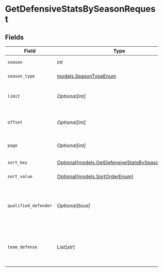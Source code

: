 # GetDefensiveStatsBySeasonRequest


## Fields

| Field                                                                                              | Type                                                                                               | Required                                                                                           | Description                                                                                        | Example                                                                                            |
| -------------------------------------------------------------------------------------------------- | -------------------------------------------------------------------------------------------------- | -------------------------------------------------------------------------------------------------- | -------------------------------------------------------------------------------------------------- | -------------------------------------------------------------------------------------------------- |
| `season`                                                                                           | *int*                                                                                              | :heavy_check_mark:                                                                                 | Season year                                                                                        | 2025                                                                                               |
| `season_type`                                                                                      | [models.SeasonTypeEnum](../models/seasontypeenum.md)                                               | :heavy_check_mark:                                                                                 | Type of season                                                                                     | REG                                                                                                |
| `limit`                                                                                            | *Optional[int]*                                                                                    | :heavy_minus_sign:                                                                                 | Maximum number of players to return                                                                | 35                                                                                                 |
| `offset`                                                                                           | *Optional[int]*                                                                                    | :heavy_minus_sign:                                                                                 | Number of records to skip for pagination                                                           | 0                                                                                                  |
| `page`                                                                                             | *Optional[int]*                                                                                    | :heavy_minus_sign:                                                                                 | Page number for pagination                                                                         | 1                                                                                                  |
| `sort_key`                                                                                         | [Optional[models.GetDefensiveStatsBySeasonSortKey]](../models/getdefensivestatsbyseasonsortkey.md) | :heavy_minus_sign:                                                                                 | Field to sort by                                                                                   | cov                                                                                                |
| `sort_value`                                                                                       | [Optional[models.SortOrderEnum]](../models/sortorderenum.md)                                       | :heavy_minus_sign:                                                                                 | Sort direction                                                                                     | DESC                                                                                               |
| `qualified_defender`                                                                               | *Optional[bool]*                                                                                   | :heavy_minus_sign:                                                                                 | Filter to only qualified defenders (minimum snap threshold)                                        | false                                                                                              |
| `team_defense`                                                                                     | List[*str*]                                                                                        | :heavy_minus_sign:                                                                                 | Filter by specific team IDs (supports multiple teams)                                              | [<br/>"3800",<br/>"1800"<br/>]                                                                     |